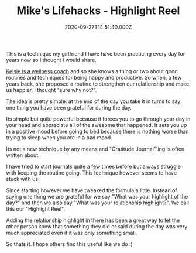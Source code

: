 ﻿---
coverImage: ./header.jpg
date: '2020-09-27T14:51:40.000Z'
tags:
  - lifehack
  - personal
  - gratitude
title: Mike's Lifehacks - Highlight Reel
oldUrl: /lifehacks/mikes-lifehacks-highlight-reel
---

This is a technique my girlfriend I have have been practicing every day for years now so I thought I would share.

<!-- more -->

[Kelsie is a wellness coach](https://www.abetterme.com.au/) and so she knows a thing or two about good routines and techniques for being happy and productive. So when, a few years back, she proposed a routine to strengthen our relationship and make us happier, I thought "sure why not?".

The idea is pretty simple: at the end of the day you take it in turns to say one thing you have been grateful for during the day.

Its simple but quite powerful because it forces you to go through your day in your head and appreciate all of the awesome that happened. It sets you up in a positive mood before going to bed because there is nothing worse than trying to sleep when you are in a bad mood.

Its not a new technique by any means and "Gratitude Journal"'ing is often written about.

I have tried to start journals quite a few times before but always struggle with keeping the routine going. This technique however seems to have stuck with us.

Since starting however we have tweaked the formula a little. Instead of saying one thing we are grateful for we say "What was your highlight of the day?" and then we also say "What was your relationship highlight?". We call this our "Highlight Reel".

Adding the relationship highlight in there has been a great way to let the other person know that something they did or said during the day was very much appreciated even if it was only something small.

So thats it. I hope others find this useful like we do :)
